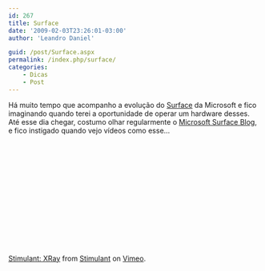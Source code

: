 ```yaml
---
id: 267
title: Surface
date: '2009-02-03T23:26:01-03:00'
author: 'Leandro Daniel'

guid: /post/Surface.aspx
permalink: /index.php/surface/
categories:
    - Dicas
    - Post
---
```


Há muito tempo que acompanho a evolução do [Surface](www.microsoft.com/surface) da Microsoft e fico imaginando quando terei a oportunidade de operar um hardware desses. Até esse dia chegar, costumo olhar regularmente o [Microsoft Surface Blog](http://blogs.msdn.com/surface/default), e fico instigado quando vejo vídeos como esse…

 <object height="225" width="400"><param name="allowfullscreen" value="true"></param><param name="allowscriptaccess" value="always"></param><param name="movie" value="http://vimeo.com/moogaloop.swf?clip_id=3021516&server=vimeo.com&show_title=1&show_byline=1&show_portrait=0&color=&fullscreen=1"></param><embed allowfullscreen="true" allowscriptaccess="always" height="225" src="http://vimeo.com/moogaloop.swf?clip_id=3021516&server=vimeo.com&show_title=1&show_byline=1&show_portrait=0&color=&fullscreen=1" type="application/x-shockwave-flash" width="400"></embed></object>   
[Stimulant: XRay](http://vimeo.com/3021516) from [Stimulant](http://vimeo.com/stimulant) on [Vimeo](http://vimeo.com).